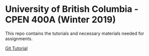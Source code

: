 # University of British Columbia - CPEN 400A (Winter 2019)
This repo contains the tutorials and necessary materials needed for assignments.

[Git Tutorial](tutorials/git-setup.md)
